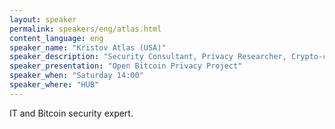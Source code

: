 ```yaml
---
layout: speaker
permalink: speakers/eng/atlas.html
content_language: eng
speaker_name: "Kristov Atlas (USA)"
speaker_description: "Security Consultant, Privacy Researcher, Crypto-currency Auditor, Bitcoin Speaker"
speaker_presentation: "Open Bitcoin Privacy Project"
speaker_when: "Saturday 14:00"
speaker_where: "HUB"
---
```


IT and Bitcoin security expert.
